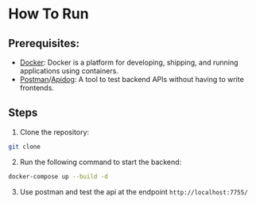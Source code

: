 # How To Run

## Prerequisites:

- [Docker](https://www.docker.com): Docker is a platform for developing, shipping, and running applications using containers.
- [Postman](https://www.postman.com)/[Apidog](https://apidog.com): A tool to test backend APIs without having to write frontends.

## Steps

1. Clone the repository:

```bash
git clone
```

2. Run the following command to start the backend:

```bash
docker-compose up --build -d
```

3.  Use postman and test the api at the endpoint `http://localhost:7755/`
